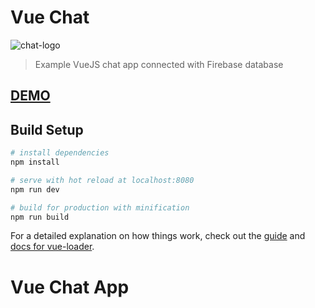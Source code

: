 # Vue Chat

![chat-logo](https://user-images.githubusercontent.com/6087113/48301154-5c309200-e4e9-11e8-8a42-33ab51d7ec77.png)

> Example VueJS chat app connected with Firebase database

## [DEMO](https://vue-fire-chat-ddf55.firebaseapp.com)


## Build Setup

``` bash
# install dependencies
npm install

# serve with hot reload at localhost:8080
npm run dev

# build for production with minification
npm run build

```

For a detailed explanation on how things work, check out the [guide](http://vuejs-templates.github.io/webpack/) and [docs for vue-loader](http://vuejs.github.io/vue-loader).
# Vue Chat App
